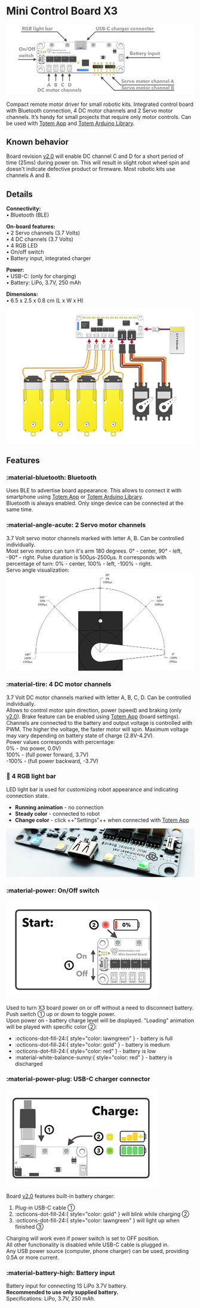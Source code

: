 # Mini Control Board X3

[Totem App]: /remote-control/app/ "Totem Smartphone App"
[Totem Arduino Library]: /remote-control/arduino/ "Totem Arduino Library for remote control"

![Mini Control Board X3 v2.0 explained](/assets/images/x3-v2.0-explained.png)

Compact remote motor driver for small robotic kits. Integrated control board with Bluetooth connection, 4 DC motor channels and 2 Servo motor channels. It’s handy for small projects that require  only motor controls. Can be used with [Totem App] and [Totem Arduino Library].

## Known behavior

Board revision [v2.0](revisions/#v20) will enable DC channel C and D for a short period of time (25ms) during power on. This will result in slight robot wheel spin and doesn't indicate defective product or firmware. Most robotic kits use channels A and B.

## Details

**Connectivity:**  
• Bluetooth (BLE)  

**On-board features:**  
• 2 Servo channels (3.7 Volts)  
• 4 DC channels (3.7 Volts)  
• 4 RGB LED  
• On/off switch  
• Battery input, integrated charger  

**Power:**  
• USB-C: (only for charging)  
• Battery: LiPo, 3.7V, 250 mAh  

**Dimensions:**  
• 6.5 x 2.5 x 0.8 cm (L x W x H)  

![Mini Control Board X3 with motors](/assets/images/x3-v1.5-motors.png)

## Features

### :material-bluetooth: Bluetooth

Uses BLE to advertise board appearance. This allows to connect it with smartphone using [Totem App] or [Totem Arduino Library].  
Bluetooth is always enabled. Only singe device can be connected at the same time.

### :material-angle-acute: 2 Servo motor channels

3.7 Volt servo motor channels marked with letter A, B. Can be controlled individually.  
Most servo motors can turn it's arm 180 degrees. 0° - center, 90° - left, -90° - right. Pulse duration is 500μs-2500μs. It corresponds with percentage of turn: 0% - center, 100% - left, -100% - right.  
Servo angle visualization:  
![Servo arm angles](/assets/images/servo_arm_angles.png)

### :material-tire: 4 DC motor channels

3.7 Volt DC motor channels marked with letter A, B, C, D. Can be controlled individually.  
Allows to control motor spin direction, power (speed) and braking (only [v2.0](revisions/#v20)). Brake feature can be enabled using [Totem App] (board settings).  
Channels are connected to the battery and output voltage is controlled with PWM. The higher the voltage, the faster motor will spin. Maximum voltage may vary depending on battery state of charge (2.8V-4.2V).  
Power values corresponds with percentage:  
0% - (no power, 0.0V)  
100% - (full power forward, 3.7V)  
-100% - (full power backward, -3.7V)  

### :traffic_light: 4 RGB light bar

LED light bar is used for customizing robot appearance and indicating connection state.  

- **Running animation** - no connection
- **Steady color** - connected to robot
- **Change color** - click ++"Settings"++ when connected with [Totem App]

![Module X4 RGB led](/assets/images/x3-v2.0-rgb.jpg)

### :material-power: On/Off switch

![Mini Control Board X3 v2.0 discharged](/assets/images/x3-v2.0-discharged.png)

Used to turn X3 board power on or off without a need to disconnect battery. Push switch ① up or down to toggle power.  
Upon power on - battery charge level will be displayed. "Loading" animation will be played with specific color ②:  

- :octicons-dot-fill-24:{ style="color: lawngreen" } - battery is full
- :octicons-dot-fill-24:{ style="color: gold" } - battery is medium
- :octicons-dot-fill-24:{ style="color: red" } - battery is low
- :material-white-balance-sunny:{ style="color: red" } - battery is discharged

### :material-power-plug: USB-C charger connector

![Mini Control Board X3 v2.0 charging](/assets/images/x3-v2.0-charging.png)

Board [v2.0](revisions/#v20) features built-in battery charger:

1. Plug-in USB-C cable ①
1. :octicons-dot-fill-24:{ style="color: gold" } will blink while charging ②
1. :octicons-dot-fill-24:{ style="color: lawngreen" } will light up when finished ③

Charging will work even if power switch is set to OFF position.  
All other functionality is disabled while USB-C cable is plugged in.  
Any USB power source (computer, phone charger) can be used, providing 0.5A or more current.  

### :material-battery-high: Battery input

Battery input for connecting 1S LiPo 3.7V battery.  
**Recommended to use only supplied battery.**  
Specifications: LiPo, 3.7V, 250 mAh.
